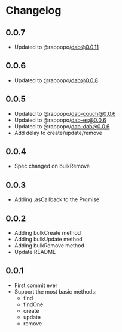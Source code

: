 # Changelog

## 0.0.7

* Updated to @rappopo/dab@0.0.11

## 0.0.6

* Updated to @rappopo/dab@0.0.8

## 0.0.5

* Updated to @rappopo/dab-couch@0.0.6
* Updated to @rappopo/dab-es@0.0.6
* Updated to @rappopo/dab-dab@0.0.6
* Add delay to create/update/remove

## 0.0.4

* Spec changed on bulkRemove

## 0.0.3

* Adding .asCallback to the Promise

## 0.0.2

* Adding bulkCreate method
* Adding bulkUpdate method
* Adding bulkRemove method
* Update README

## 0.0.1

* First commit ever
* Support the most basic methods:
  * find
  * findOne
  * create
  * update
  * remove